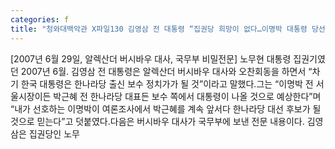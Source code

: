 ```yaml
---
categories: f
title: "청와대백악관 X파일130 김영삼 전 대통령 “집권당 희망이 없다…이명박 대통령 당선을 고대한다”"
---
```

[2007년 6월 29일, 알렉산더 버시바우 대사, 국무부 비밀전문] 노무현 대통령 집권기였던 2007년 6월. 김영삼 전 대통령은 알렉산더 버시바우 대사와 오찬회동을 하면서 “차기 한국 대통령은 한나라당 출신 보수 정치가가 될 것”이라고 말했다.그는 “이명박 전 서울시장이든 박근혜 전 한나라당 대표든 보수 쪽에서 대통령이 나올 것으로 예상한다”며 “내가 선호하는 이명박이 여론조사에서 박근혜를 계속 앞서다 한나라당 대선 후보가 될 것으로 믿는다”고 덧붙였다.다음은 버시바우 대사가 국무부에 보낸 전문 내용이다. 김영삼은 집권당인 노무